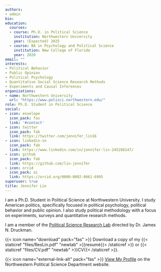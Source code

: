 ```yaml
---
authors:
- admin
bio: 
education:
  courses:
  - course: Ph.D. in Political Science
    institution: Northwestern University
    year: (Expected) 2025
  - course: BA in Psychology and Political Science
    institution: New College of Florida
    year: 2020
email: ""
interests:
- Political Behavior
- Public Opinion
- Political Psychology
- Quantitative Social Science Research Methods
- Experiments and Causal Inferences
organizations:
- name: Northwestern University
  url: "https://www.polisci.northwestern.edu/"
role: Ph.D. Student in Political Science
social:
- icon: envelope
  icon_pack: fas
  link: '#contact'
- icon: twitter
  icon_pack: fab
  link: https://twitter.com/jennifer_lin16
- icon: linkedin-in
  icon_pack: fab
  link: https://www.linkedin.com/in/jennifer-lin-245268147/
- icon: github
  icon_pack: fab
  link: https://github.com/lin-jennifer
- icon: orcid
  icon_pack: ai
  link: https://orcid.org/0000-0002-0661-6995
superuser: true
title: Jennifer Lin
---
```


I am a Ph.D. Student in Political Science at Northwestern University. I study American politics, specifically focused in political psychology, political behavior and public opinion. I also study political methodology with a focus on experiments, surveys and quantitative research methods.

I am a member of the [Political Science Research Lab](http://faculty.wcas.northwestern.edu/~jnd260/lab.html) directed by Dr. James N. Druckman.

{{< icon name="download" pack="fas" >}} Download a copy of my {{< staticref "files/ResLin.pdf" "newtab" >}}resumé{{< /staticref >}} or {{< staticref "files/CV.pdf" "newtab" >}}CV{{< /staticref >}}.

{{< icon name="external-link-alt" pack="fas" >}} [View My Profile](https://www.polisci.northwestern.edu/people/graduate-students/jennifer-lin.html) on the Northwestern Political Science Department website.
